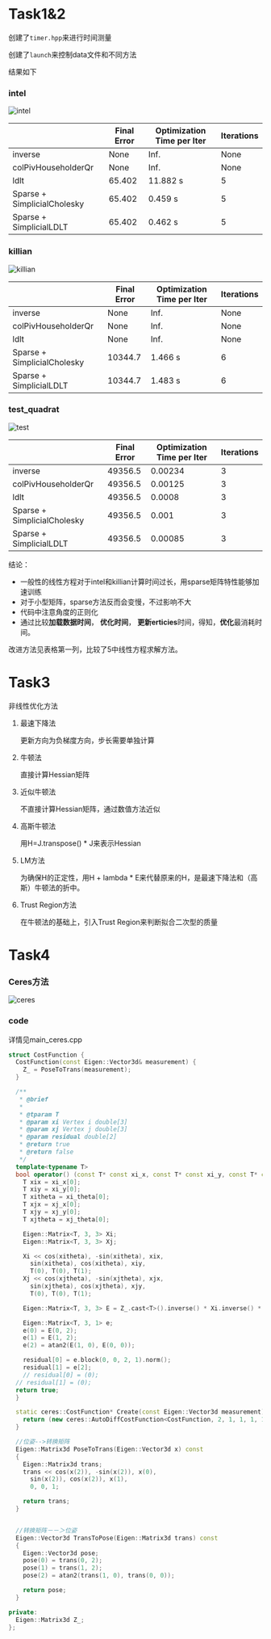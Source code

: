 # Task1&2

创建了`timer.hpp`来进行时间测量

创建了`launch`来控制data文件和不同方法

结果如下

### intel

![intel](intel.png)

|                             | Final Error | Optimization Time per Iter | Iterations |
| --------------------------- | ----------- | -------------------------- | ---------- |
| inverse                     | None        | Inf.                       | None       |
| colPivHouseholderQr         | None        | Inf.                       | None       |
| ldlt                        | 65.402      | 11.882 s                   | 5          |
| Sparse + SimplicialCholesky | 65.402      | 0.459 s                    | 5          |
| Sparse + SimplicialLDLT     | 65.402      | 0.462 s                    | 5          |

### killian

![killian](killi.png)

|                             | Final Error | Optimization Time per Iter | Iterations |
| --------------------------- | ----------- | -------------------------- | ---------- |
| inverse                     | None        | Inf.                       | None       |
| colPivHouseholderQr         | None        | Inf.                       | None       |
| ldlt                        | None        | Inf.                       | None       |
| Sparse + SimplicialCholesky | 10344.7     | 1.466 s                    | 6          |
| Sparse + SimplicialLDLT     | 10344.7     | 1.483 s                    | 6          |

### test_quadrat

![test](test_quadrat.png)

|                             | Final Error | Optimization Time per Iter | Iterations |
| --------------------------- | ----------- | -------------------------- | ---------- |
| inverse                     | 49356.5     | 0.00234                    | 3          |
| colPivHouseholderQr         | 49356.5     | 0.00125                    | 3          |
| ldlt                        | 49356.5     | 0.0008                     | 3          |
| Sparse + SimplicialCholesky | 49356.5     | 0.001                      | 3          |
| Sparse + SimplicialLDLT     | 49356.5     | 0.00085                    | 3          |



结论：

* 一般性的线性方程对于intel和killian计算时间过长，用sparse矩阵特性能够加速训练
* 对于小型矩阵，sparse方法反而会变慢，不过影响不大
* 代码中注意角度的正则化
* 通过比较**加载数据时间**， **优化时间**， **更新erticies**时间，得知，**优化**最消耗时间。



改进方法见表格第一列，比较了5中线性方程求解方法。



# Task3

非线性优化方法

1. 最速下降法

   更新方向为负梯度方向，步长需要单独计算

2. 牛顿法

   直接计算Hessian矩阵

3. 近似牛顿法

   不直接计算Hessian矩阵，通过数值方法近似

4. 高斯牛顿法

   用H=J.transpose() * J来表示Hessian

5. LM方法

   为确保H的正定性，用H + lambda * E来代替原来的H，是最速下降法和（高斯）牛顿法的折中。

6. Trust Region方法

   在牛顿法的基础上，引入Trust Region来判断拟合二次型的质量



# Task4

### Ceres方法

![ceres](ceres.png)

### code

详情见main_ceres.cpp

```c++
struct CostFunction {
  CostFunction(const Eigen::Vector3d& measurement) {
    Z_ = PoseToTrans(measurement);
  }

  /**
   * @brief
   *
   * @tparam T
   * @param xi Vertex i double[3]
   * @param xj Vertex j double[3]
   * @param residual double[2]
   * @return true
   * @return false
   */
  template<typename T>
  bool operator() (const T* const xi_x, const T* const xi_y, const T* const xi_theta, const T* const xj_x, const T* const xj_y, const T* const xj_theta, T* residual) const {
    T xix = xi_x[0];
    T xiy = xi_y[0];
    T xitheta = xi_theta[0];
    T xjx = xj_x[0];
    T xjy = xj_y[0];
    T xjtheta = xj_theta[0];

    Eigen::Matrix<T, 3, 3> Xi;
    Eigen::Matrix<T, 3, 3> Xj; 

    Xi << cos(xitheta), -sin(xitheta), xix,
      sin(xitheta), cos(xitheta), xiy,
      T(0), T(0), T(1);
    Xj << cos(xjtheta), -sin(xjtheta), xjx,
      sin(xjtheta), cos(xjtheta), xjy,
      T(0), T(0), T(1);

    Eigen::Matrix<T, 3, 3> E = Z_.cast<T>().inverse() * Xi.inverse() * Xj;

    Eigen::Matrix<T, 3, 1> e;
    e(0) = E(0, 2);
    e(1) = E(1, 2);
    e(2) = atan2(E(1, 0), E(0, 0));

    residual[0] = e.block(0, 0, 2, 1).norm();
    residual[1] = e[2];
    // residual[0] = (0);
  // residual[1] = (0);
  return true;
  }

  static ceres::CostFunction* Create(const Eigen::Vector3d measurement) {
    return (new ceres::AutoDiffCostFunction<CostFunction, 2, 1, 1, 1, 1, 1, 1>(new CostFunction(measurement)));
  }

  //位姿-->转换矩阵
  Eigen::Matrix3d PoseToTrans(Eigen::Vector3d x) const
  {
    Eigen::Matrix3d trans;
    trans << cos(x(2)), -sin(x(2)), x(0),
      sin(x(2)), cos(x(2)), x(1),
      0, 0, 1;

    return trans;
  }


  //转换矩阵－－＞位姿
  Eigen::Vector3d TransToPose(Eigen::Matrix3d trans) const
  {
    Eigen::Vector3d pose;
    pose(0) = trans(0, 2);
    pose(1) = trans(1, 2);
    pose(2) = atan2(trans(1, 0), trans(0, 0));

    return pose;
  }

private:
  Eigen::Matrix3d Z_;
};

```

